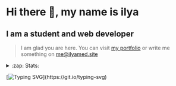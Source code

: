 # Hi there 👋, my name is ilya
## I am a student and web developer
<!-- ![I am a student and web developer](https://i.pinimg.com/originals/b9/ba/44/b9ba446cca2bb06ff1a8d49fd46581ed.jpg) -->

>I am glad you are here. You can visit [my portfolio](https://ilyamed.site/) or write me something on me@ilyamed.site 

<!-- - 🔭 I’m currently working on some pet projects
- 🤔 I’m looking for help with design...
- 🥅 2022 Goals: Find a job
- 💬 Ask me about my favourite movies 
 -->
 
<details>
  <summary>:zap: Stats:</summary>
<p><!-- https://github.com/anmol098/waka-readme-stats -->
  
![Profile Views](https://komarev.com/ghpvc/?username=Terro216&color=blueviolet)

<!--START_SECTION:waka-->
![Code Time](http://img.shields.io/badge/Code%20Time-570%20hrs%2051%20mins-blue)

![Lines of code](https://img.shields.io/badge/From%20Hello%20World%20I%27ve%20Written-182%20Thousand%20lines%20of%20code-blue)

**🐱 My GitHub Data** 

> 🏆 681 Contributions in the Year 2022
 > 
> 📦 128.8 kB Used in GitHub's Storage 
 > 
> 💼 Opted to Hire
 > 
> 📜 18 Public Repositories 
 > 
> 🔑 3 Private Repositories  
 > 
**I'm a Night 🦉** 

```text
🌞 Morning    40 commits     █░░░░░░░░░░░░░░░░░░░░░░░░   6.25% 
🌆 Daytime    114 commits    ████░░░░░░░░░░░░░░░░░░░░░   17.81% 
🌃 Evening    257 commits    ██████████░░░░░░░░░░░░░░░   40.16% 
🌙 Night      229 commits    █████████░░░░░░░░░░░░░░░░   35.78%

```


📊 **This Week I Spent My Time On** 

```text
⌚︎ Time Zone: Europe/Moscow

💬 Programming Languages: 
SCSS                     14 hrs 48 mins      ██████████░░░░░░░░░░░░░░░   43.47% 
JavaScript               9 hrs 19 mins       ██████░░░░░░░░░░░░░░░░░░░   27.38% 
Pug                      7 hrs 12 mins       █████░░░░░░░░░░░░░░░░░░░░   21.14% 
C++                      1 hr 38 mins        █░░░░░░░░░░░░░░░░░░░░░░░░   4.82% 
JSON                     30 mins             ░░░░░░░░░░░░░░░░░░░░░░░░░   1.49%

🔥 Editors: 
VS Code                  32 hrs 23 mins      ███████████████████████░░   95.07% 
CLion                    1 hr 40 mins        █░░░░░░░░░░░░░░░░░░░░░░░░   4.93%

```


 Last Updated on 21/10/2022 19:03:15 UTC
<!--END_SECTION:waka-->
  
![GitHub stats](https://github-readme-stats.vercel.app/api?username=Terro216&show_icons=true&theme=darcula)  
</p>
</details>

[![Typing SVG](https://readme-typing-svg.herokuapp.com?color=%23204829&duration=7000&lines=Wake+up%2C+Neo...)](https://git.io/typing-svg)
